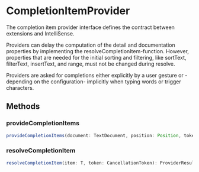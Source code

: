 # CompletionItemProvider<T>

The completion item provider interface defines the contract between extensions and IntelliSense.

Providers can delay the computation of the detail and documentation properties by implementing the resolveCompletionItem-function. However, properties that are needed for the initial sorting and filtering, like sortText, filterText, insertText, and range, must not be changed during resolve.

Providers are asked for completions either explicitly by a user gesture or -depending on the configuration- implicitly when typing words or trigger characters.

## Methods

### provideCompletionItems

```typescript
provideCompletionItems(document: TextDocument, position: Position, token: CancellationToken, context: CompletionContext): ProviderResult<CompletionList<T> | T[]>
```

### resolveCompletionItem

```typescript
resolveCompletionItem(item: T, token: CancellationToken): ProviderResult<T>
```


